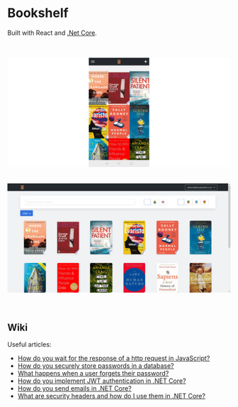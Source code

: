 # Bookshelf
Built with React and [.Net Core](https://github.com/ashmidgley/bookshelf-api).<br/><br/><br />

![alt Mobile](public/images/mobile.png?raw=true "Mobile")<br/><br/><br/>
![alt Desktop](public/images/desktop.png?raw=true "Desktop")<br/><br/><br/>

## Wiki

Useful articles:

- [How do you wait for the response of a http request in JavaScript?](https://scotch.io/tutorials/javascript-promises-for-dummies)
- [How do you securely store passwords in a database?](https://medium.com/@mehanix/lets-talk-security-salted-password-hashing-in-c-5460be5c3aae)
- [What happens when a user forgets their password?](https://stackoverflow.com/questions/1102781/best-way-for-a-forgot-password-implementation)
- [How do you implement JWT authentication in .NET Core?](https://medium.com/@mmoshikoo/jwt-authentication-using-c-54e0c71f21b0)
- [How do you send emails in .NET Core?](https://dotnetcoretutorials.com/2017/11/02/using-mailkit-send-receive-email-asp-net-core/)
- [What are security headers and how do I use them in .NET Core?](https://www.hanselman.com/blog/EasilyAddingSecurityHeadersToYourASPNETCoreWebAppAndGettingAnAGrade.aspx)
